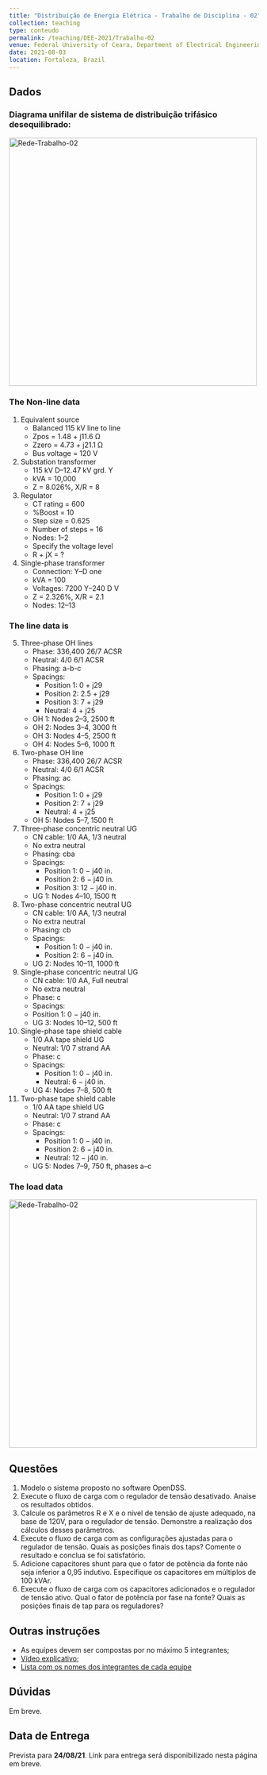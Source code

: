 ```yaml
---
title: "Distribuição de Energia Elétrica - Trabalho de Disciplina - 02"
collection: teaching
type: conteudo
permalink: /teaching/DEE-2021/Trabalho-02
venue: Federal University of Ceara, Department of Electrical Engineering
date: 2021-08-03
location: Fortaleza, Brazil
---
```


## Dados

### Diagrama unifilar de sistema de distribuição trifásico desequilibrado:

<div class="text-center">
    <img src="{{ '/teaching/DEE-2021/Trabalho-02/rede.png'|url }}" alt="Rede-Trabalho-02" width="500">
</div>

### The Non-line data 
1. Equivalent source
    - Balanced 115 kV line to line
    - Zpos = 1.48 + j11.6 Ω
    - Zzero = 4.73 + j21.1 Ω
    - Bus voltage = 120 V
2.	Substation transformer
    - 115 kV D–12.47 kV grd. Y
    - kVA = 10,000
    - Z = 8.026%, X/R = 8
3. Regulator
    - CT rating = 600
    - %Boost = 10
    - Step size = 0.625
    - Number of steps = 16
    - Nodes: 1–2
    - Specify the voltage level
    - R + jX = ?
4. Single-phase transformer
    - Connection: Y–D one
    - kVA = 100
    - Voltages: 7200 Y–240 D V
    - Z = 2.326%, X/R = 2.1
    - Nodes: 12–13

### The line data is
5. Three-phase OH lines
    - Phase: 336,400 26/7 ACSR
    - Neutral: 4/0 6/1 ACSR
    - Phasing: a-b-c
    - Spacings:
        + Position 1: 0 + j29
        + Position 2: 2.5 + j29
        + Position 3: 7 + j29
        + Neutral: 4 + j25
    - OH 1: Nodes 2–3, 2500 ft
    - OH 2: Nodes 3–4, 3000 ft
    - OH 3: Nodes 4–5, 2500 ft
    - OH 4: Nodes 5–6, 1000 ft
6. Two-phase OH line
    - Phase: 336,400 26/7 ACSR
    - Neutral: 4/0 6/1 ACSR
    - Phasing: ac
    - Spacings:
        + Position 1: 0 + j29
        + Position 2: 7 + j29
        + Neutral: 4 + j25
    - OH 5: Nodes 5–7, 1500 ft
7. Three-phase concentric neutral UG
    - CN cable: 1/0 AA, 1/3 neutral
    - No extra neutral
    - Phasing: cba
    - Spacings:
        + Position 1: 0 − j40 in.
        + Position 2: 6 − j40 in.
        + Position 3: 12 − j40 in.
    - UG 1: Nodes 4–10, 1500 ft
8. Two-phase concentric neutral UG
    - CN cable: 1/0 AA, 1/3 neutral
    - No extra neutral
    - Phasing: cb
    - Spacings:
        + Position 1: 0 − j40 in.
        + Position 2: 6 − j40 in.
    - UG 2: Nodes 10–11, 1000 ft
9. Single-phase concentric neutral UG
    - CN cable: 1/0 AA, Full neutral
    - No extra neutral
    - Phase: c
    - Spacings:
    - Position 1: 0 − j40 in.
    - UG 3: Nodes 10–12, 500 ft
10. Single-phase tape shield cable
    - 1/0 AA tape shield UG
    - Neutral: 1/0 7 strand AA
    - Phase: c
    - Spacings:
        + Position 1: 0 − j40 in.
        + Neutral: 6 − j40 in.
    - UG 4: Nodes 7–8, 500 ft
11.	Two-phase tape shield cable
    - 1/0 AA tape shield UG
    - Neutral: 1/0 7 strand AA
    - Phase: c
    - Spacings:
        + Position 1: 0 − j40 in.
        + Position 2: 6 − j40 in.
        + Neutral: 12 − j40 in.
    - UG 5: Nodes 7–9, 750 ft, phases a–c

### The load data

<div class="text-center">
    <img src="{{ '/teaching/DEE-2021/Trabalho-02/load-data.png'|url }}" alt="Rede-Trabalho-02" width="500">
</div>

## Questões
1. Modelo o sistema proposto no software OpenDSS.
2. Execute o fluxo de carga com o regulador de tensão desativado. Anaise os resultados obtidos.
3. Calcule os parâmetros R e X e o nível de tensão de ajuste adequado, na base de 120V, para o regulador de tensão. Demonstre a realização dos cálculos desses parâmetros.
4. Execute o fluxo de carga com as configurações ajustadas para o regulador de tensão. Quais as posições finais dos taps? Comente o resultado e conclua se foi satisfatório.
5. Adicione capacitores shunt para que o fator de potência da fonte não seja inferior a 0,95 indutivo. Especifique os capacitores em múltiplos de 100 kVAr.
6. Execute o fluxo de carga com os capacitores adicionados e o regulador de tensão ativo. Qual o fator de potência por fase na fonte? Quais as posições finais de tap para os reguladores?

## Outras instruções
- As equipes devem ser compostas por no máximo 5 integrantes; 
- [Vídeo explicativo]();
- [Lista com os nomes dos integrantes de cada equipe](/teaching/DEE-2021/Trabalho-01/Equipes)

## Dúvidas
Em breve.

## Data de Entrega
Prevista para **24/08/21**. Link para entrega será disponibilizado nesta página em breve.

